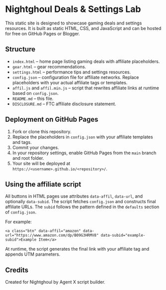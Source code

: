 # Nightghoul Deals & Settings Lab

This static site is designed to showcase gaming deals and settings resources. It is built as static HTML, CSS, and JavaScript and can be hosted for free on GitHub Pages or Blogger.

## Structure

- `index.html` – home page listing gaming deals with affiliate placeholders.
- `gear.html` – gear recommendations.
- `settings.html` – performance tips and settings resources.
- `config.json` – configuration file for affiliate networks. Replace placeholders with your actual affiliate tags or templates.
- `affil.js` and `affil.min.js` – script that rewrites affiliate links at runtime based on `config.json`.
- `README.md` – this file.
- `DISCLOSURE.md` – FTC affiliate disclosure statement.

## Deployment on GitHub Pages

1. Fork or clone this repository.
2. Replace the placeholders in `config.json` with your affiliate templates and tags.
3. Commit your changes.
4. In your repository settings, enable GitHub Pages from the `main` branch and root folder.
5. Your site will be deployed at `https://<username>.github.io/<repository>/`.

## Using the affiliate script

All buttons in HTML pages use attributes `data-affil`, `data-url`, and optionally `data-subid`. The script fetches `config.json` and constructs final affiliate URLs. The `subid` follows the pattern defined in the `defaults` section of `config.json`.

For example:

```
<a class="btn" data-affil="amazon" data-url="https://www.amazon.com/dp/B09G3HRMV8" data-subid="example-subid">Example Item</a>
```

At runtime, the script generates the final link with your affiliate tag and appends UTM parameters.

## Credits

Created for Nightghoul by Agent X script builder.
